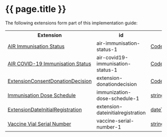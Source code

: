 # {{ page.title }}
The following extensions form part of this implementation guide:

<table class="list" width="100%">
    <tr>
        <th>Extension</th>
        <th>id</th>
        <th>Type</th>
        <th>Context</th>
    </tr>
        <tr>
        <td><a href="StructureDefinition-air-immunisation-status-1.html">AIR Immunisation Status</a></td>
        <td>air-immunisation-status-1</td>
        <td><a href="http://hl7.org/fhir/stu3/datatypes.html#CodeableConcept">CodeableConcept</a></td>
        <td><a href="http://hl7.org/fhir/stu3/Patient.html">Patient</a></td>
    </tr>
     <tr>
        <td><a href="StructureDefinition-air-covid19-immunisation-status-1.html">AIR COVID-19 Immunisation Status</a></td>
        <td>air-covid19-immunisation-status-1</td>
        <td><a href="http://hl7.org/fhir/stu3/datatypes.html#CodeableConcept">CodeableConcept</a></td>
        <td><a href="http://hl7.org/fhir/stu3/Patient.html">Patient</a></td>
    </tr>
    <tr>
        <td><a href="StructureDefinition-extension-donationdecision.html">ExtensionConsentDonationDecision</a></td>
        <td>extension-donationdecision</td>
        <td><a href="http://hl7.org/fhir/stu3/datatypes.html#CodeableConcept">CodeableConcept</a></td>
        <td><a href="http://hl7.org/fhir/stu3/Consent.html">Consent</a></td>
    </tr>
        <tr>
        <td><a href="StructureDefinition-immunization-dose-schedule-1.html">Immunisation Dose Schedule</a></td>
        <td>immunization-dose-schedule-1</td>
        <td><a href="http://hl7.org/fhir/stu3/datatypes.html#string">string</a></td>
        <td><a href="http://hl7.org/fhir/STU3/immunization-definitions.html#Immunization.vaccinationProtocol">Immunization.vaccinationProtocol</a></td>
    </tr>
    <tr>
        <td><a href="StructureDefinition-extension-dateinitialregistration.html">ExtensionDateInitialRegistration</a></td>
        <td>extension-dateinitialregistration</td>
        <td><a href="http://hl7.org/fhir/stu3/datatypes.html#dateTime">dateTime</a></td>
        <td><a href="http://hl7.org/fhir/stu3/Resource.html">Resource</a></td>
    </tr>
        <tr>
        <td><a href="StructureDefinition-vaccine-serial-number-1.html">Vaccine Vial Serial Number</a></td>
        <td>vaccine-serial-number-1</td>
        <td><a href="http://hl7.org/fhir/stu3/datatypes.html#string">string</a></td>
        <td><a href="http://hl7.org/fhir/STU3/immunization-definitions.html#Immunization">Immunization</a></td>
    </tr>
</table>